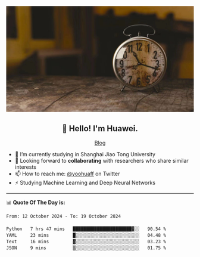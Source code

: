 <div align="center">
  <a href="https://github.com/JHW5981">
    <img src="./assets/background.jpg">
  </a>
</div>

<h2 align="center">👋 Hello! I'm Huawei.</h2>
<p align="center">
  <a href="https://blog.csdn.net/Edward__J?spm=1000.2115.3001.5343">Blog</a>
</p>


- 🔭 I’m currently studying in Shanghai Jiao Tong University
- 💬 Looking forward to **collaborating** with researchers who share similar interests
- 📫 How to reach me: [@yoohuaff](https://twitter.com/yoohuaff) on Twitter
- ⚡ Studying Machine Learning and Deep Neural Networks

-------
📊 **Quote Of The Day is:**
<!--START_SECTION:waka-->

```txt
From: 12 October 2024 - To: 19 October 2024

Python   7 hrs 47 mins   ██████████████████████▓░░   90.54 %
YAML     23 mins         █░░░░░░░░░░░░░░░░░░░░░░░░   04.48 %
Text     16 mins         ▓░░░░░░░░░░░░░░░░░░░░░░░░   03.23 %
JSON     9 mins          ▒░░░░░░░░░░░░░░░░░░░░░░░░   01.75 %
```

<!--END_SECTION:waka-->
